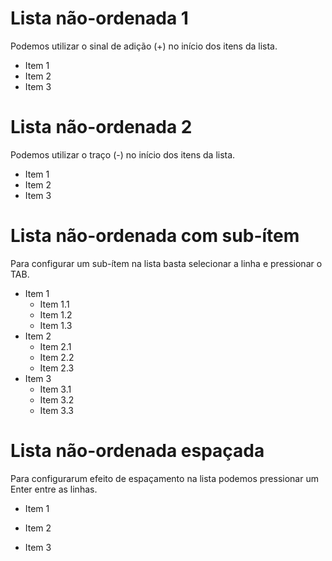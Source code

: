 # Lista não-ordenada 1  
Podemos utilizar o sinal de adição (+) no início dos itens da lista.

+ Item 1
+ Item 2
+ Item 3
# Lista não-ordenada 2  
Podemos utilizar o traço (-) no início dos itens da lista.

- Item 1
- Item 2
- Item 3
# Lista não-ordenada com sub-ítem 
Para configurar um sub-ítem na lista basta selecionar a linha e pressionar o TAB.

* Item 1
    * Item 1.1
    * Item 1.2
    * Item 1.3
* Item 2
    * Item 2.1
    * Item 2.2
    * Item 2.3
* Item 3
    * Item 3.1
    * Item 3.2
    * Item 3.3



# Lista não-ordenada espaçada 
Para configurarum efeito de espaçamento na lista podemos pressionar um Enter entre as linhas.

* Item 1

* Item 2

* Item 3